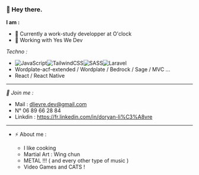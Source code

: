 ### 👋 Hey there.

**I am :**
- 🌱 Currently a work-study developper at O'clock
- 🔭 Working with Yes We Dev 


*Techno :* 

-   ![JavaScript](https://img.shields.io/badge/javascript-%23323330.svg?style=for-the-badge&logo=javascript&logoColor=%23F7DF1E)![TailwindCSS](https://img.shields.io/badge/tailwindcss-%2338B2AC.svg?style=for-the-badge&logo=tailwind-css&logoColor=white)![SASS](https://img.shields.io/badge/SASS-hotpink.svg?style=for-the-badge&logo=SASS&logoColor=white)![Laravel](https://img.shields.io/badge/laravel-%23FF2D20.svg?style=for-the-badge&logo=laravel&logoColor=white)
-   Wordplate-acf-extended / Wordplate / Bedrock / Sage / MVC ... 
-   React / React Native 

-----------


*💬 Join me :*
-   Mail : dlievre.dev@gmail.com
-   N° 06 89 66 28 84
-   Linkdin : https://fr.linkedin.com/in/doryan-li%C3%A8vre

-----------


- ⚡ About me :
    
    - I like cooking
    - Martial Art : Wing chun
    - METAL !!! ( and every other type of music )
    - Video Games and CATS !
